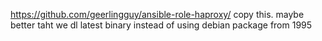 https://github.com/geerlingguy/ansible-role-haproxy/
copy this.
maybe better taht we dl latest binary instead of using debian package from 1995

